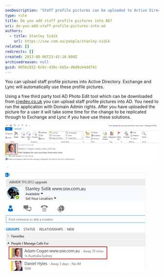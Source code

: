 ```yaml
---
seoDescription: "Staff profile pictures can be uploaded to Active Directory using a free third-party tool, AD Photo Edit, and automatically used by Exchange and Lync."
type: rule
title: Do you add staff profile pictures into AD?
uri: do-you-add-staff-profile-pictures-into-ad
authors:
  - title: Stanley Sidik
    url: https://ssw.com.au/people/stanley-sidik
related: []
redirects: []
created: 2013-08-06T23:42:18.000Z
archivedreason: null
guid: 005bc852-6c6c-430c-bb5a-d6d8cb4dd741
---
```


You can upload staff profile pictures into Active Directory. Exchange and Lync will automatically use these profile pictures.  

<!--endintro-->

Using a free third party tool AD Photo Edit tool which can be downloaded from     [cjwdev.co.uk](http://www.cjwdev.co.uk/) you can upload staff profile pictures into AD. You need to run the application with Domain Admin rights. After you have uploaded the picture for a user it will take some time for the change to be replicated through to Exchange and Lync if you have use these solutions.

![Figure: Profile picture imported from AD into Exchange](ExchangeAdPhoto.jpg)  

![Figure: Profile picture imported from AD into Lync](Lync.jpg)  

